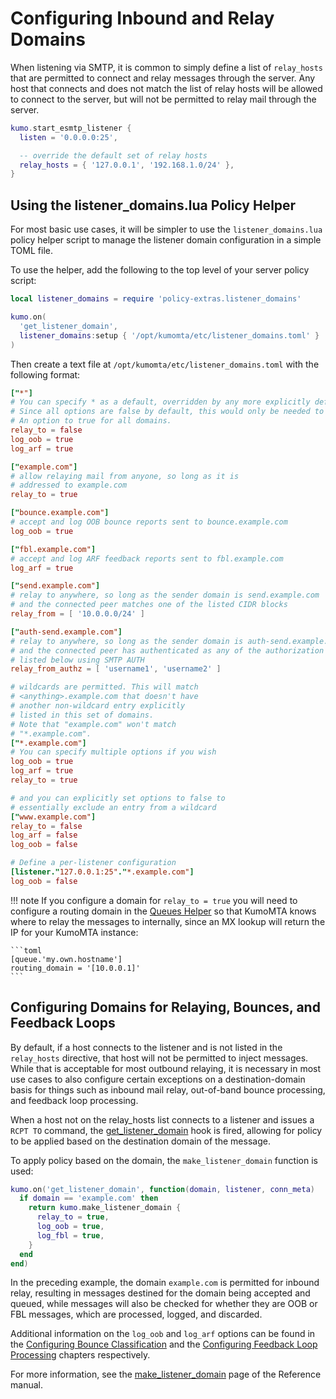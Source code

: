 # Configuring Inbound and Relay Domains

When listening via SMTP, it is common to simply define a list of `relay_hosts`
that are permitted to connect and relay messages through the server. Any host
that connects and does not match the list of relay hosts will be allowed to
connect to the server, but will not be permitted to relay mail through
the server.

```lua
kumo.start_esmtp_listener {
  listen = '0.0.0.0:25',

  -- override the default set of relay hosts
  relay_hosts = { '127.0.0.1', '192.168.1.0/24' },
}
```

## Using the listener_domains.lua Policy Helper

For most basic use cases, it will be simpler to use the `listener_domains.lua`
policy helper script to manage the listener domain configuration in a simple
TOML file.

To use the helper, add the following to the top level of your server policy script:

```lua
local listener_domains = require 'policy-extras.listener_domains'

kumo.on(
  'get_listener_domain',
  listener_domains:setup { '/opt/kumomta/etc/listener_domains.toml' }
)
```

Then create a text file at `/opt/kumomta/etc/listener_domains.toml` with the following format:

```toml
["*"]
# You can specify * as a default, overridden by any more explicitly defined domains.
# Since all options are false by default, this would only be needed to default
# An option to true for all domains.
relay_to = false
log_oob = true
log_arf = true

["example.com"]
# allow relaying mail from anyone, so long as it is
# addressed to example.com
relay_to = true

["bounce.example.com"]
# accept and log OOB bounce reports sent to bounce.example.com
log_oob = true

["fbl.example.com"]
# accept and log ARF feedback reports sent to fbl.example.com
log_arf = true

["send.example.com"]
# relay to anywhere, so long as the sender domain is send.example.com
# and the connected peer matches one of the listed CIDR blocks
relay_from = [ '10.0.0.0/24' ]

["auth-send.example.com"]
# relay to anywhere, so long as the sender domain is auth-send.example.com
# and the connected peer has authenticated as any of the authorization identities
# listed below using SMTP AUTH
relay_from_authz = [ 'username1', 'username2' ]

# wildcards are permitted. This will match
# <anything>.example.com that doesn't have
# another non-wildcard entry explicitly
# listed in this set of domains.
# Note that "example.com" won't match
# "*.example.com".
["*.example.com"]
# You can specify multiple options if you wish
log_oob = true
log_arf = true
relay_to = true

# and you can explicitly set options to false to
# essentially exclude an entry from a wildcard
["www.example.com"]
relay_to = false
log_arf = false
log_oob = false

# Define a per-listener configuration
[listener."127.0.0.1:25"."*.example.com"]
log_oob = false
```

!!! note
    If you configure a domain for `relay_to = true` you will need to configure a routing domain in the [Queues Helper](../configuration/queuemanagement.md) so that KumoMTA knows where to relay the messages to internally, since an MX lookup will return the IP for your KumoMTA instance:

    ```toml
    [queue.'my.own.hostname']
    routing_domain = '[10.0.0.1]'
    ```
## Configuring Domains for Relaying, Bounces, and Feedback Loops

By default, if a host connects to the listener and is not listed in the
`relay_hosts` directive, that host will not be permitted to inject messages.
While that is acceptable for most outbound relaying, it is necessary in most
use cases to also configure certain exceptions on a destination-domain basis
for things such as inbound mail relay, out-of-band bounce processing, and
feedback loop processing.

When a host not on the relay_hosts list connects to a listener and issues a
`RCPT TO` command, the
[get_listener_domain](../../reference/events/get_listener_domain.md) hook is
fired, allowing for policy to be applied based on the destination domain of the
message.

To apply policy based on the domain, the `make_listener_domain` function is used:

```lua
kumo.on('get_listener_domain', function(domain, listener, conn_meta)
  if domain == 'example.com' then
    return kumo.make_listener_domain {
      relay_to = true,
      log_oob = true,
      log_fbl = true,
    }
  end
end)
```

In the preceding example, the domain `example.com` is permitted for inbound
relay, resulting in messages destined for the domain being accepted and queued,
while messages will also be checked for whether they are OOB or FBL messages,
which are processed, logged, and discarded.

Additional information on the `log_oob` and `log_arf` options can be found in the
[Configuring Bounce Classification](bounce.md) and the [Configuring Feedback
Loop Processing](fbl.md) chapters respectively.

For more information, see the
[make_listener_domain](../../reference/kumo/make_listener_domain.md) page of
the Reference manual.

